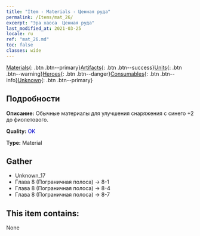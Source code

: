 ```yaml
---
title: "Item - Materials - Ценная руда"
permalink: /Items/mat_26/
excerpt: "Эра хаоса  Ценная руда"
last_modified_at: 2021-03-25
locale: ru
ref: "mat_26.md"
toc: false
classes: wide
---
```

 [Materials](/ru/Items/){: .btn .btn--primary}[Artifacts](/ru/Items/Artifacts/){: .btn .btn--success}[Units](/ru/Items/Units/){: .btn .btn--warning}[Heroes](/ru/Items/Heroes/){: .btn .btn--danger}[Consumables](/ru/Items/Consumables/){: .btn .btn--info}[Unknown](/ru/Items/Unknown/){: .btn .btn--primary}

## Подробности
 **Описание:** Обычные материалы для улучшения снаряжения c синего +2 до фиолетового.

 **Quality:** <span style="color: #0000CD">OK</span>

 **Type:** Material

## Gather

*    Unknown_17 
*    Глава 8 (Пограничная полоса) -> 8-1 
*    Глава 8 (Пограничная полоса) -> 8-4 
*    Глава 8 (Пограничная полоса) -> 8-7 

## This item contains:

  None

